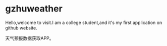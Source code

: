 # gzhuweather
Hello,welcome to visit.I am a college student,and it's my first application on github website.

天气预报数据获取APP。
